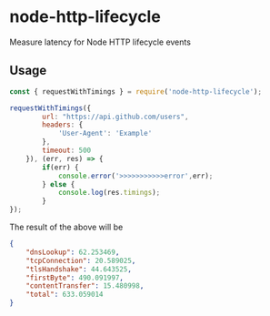 # node-http-lifecycle
Measure latency for Node HTTP lifecycle events

## Usage
```javascript
const { requestWithTimings } = require('node-http-lifecycle');

requestWithTimings({
        url: "https://api.github.com/users",
        headers: {
            'User-Agent': 'Example'
        },
        timeout: 500
    }), (err, res) => {
        if(err) {
            console.error('>>>>>>>>>>>error',err);
        } else {
            console.log(res.timings);
        }
});
```

The result of the above will be

```json
{ 
    "dnsLookup": 62.253469,
    "tcpConnection": 20.589025,
    "tlsHandshake": 44.643525,
    "firstByte": 490.091997,
    "contentTransfer": 15.480998,
    "total": 633.059014
}
```